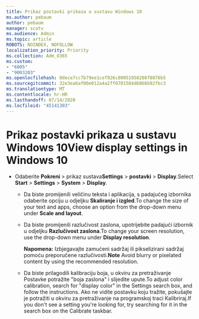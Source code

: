 ```yaml
---
title: Prikaz postavki prikaza u sustavu Windows 10
ms.author: pebaum
author: pebaum
manager: scotv
ms.audience: Admin
ms.topic: article
ROBOTS: NOINDEX, NOFOLLOW
localization_priority: Priority
ms.collection: Adm_O365
ms.custom:
- "6005"
- "9003203"
ms.openlocfilehash: 0dece7cc7b79ee1cef926c80051958286f8876b5
ms.sourcegitcommit: 32e3ea6af00e012a4a2ff0701584d6866b92fbc3
ms.translationtype: MT
ms.contentlocale: hr-HR
ms.lasthandoff: 07/14/2020
ms.locfileid: "45141303"
---
```

# <a name="view-display-settings-in-windows-10"></a><span data-ttu-id="f72bd-102">Prikaz postavki prikaza u sustavu Windows 10</span><span class="sxs-lookup"><span data-stu-id="f72bd-102">View display settings in Windows 10</span></span>

- <span data-ttu-id="f72bd-103">Odaberite **Pokreni**   >  prikaz sustava**Settings**   >  **postavki**  >  **Display**.</span><span class="sxs-lookup"><span data-stu-id="f72bd-103">Select **Start**  > **Settings**  > **System** > **Display**.</span></span>
    -  <span data-ttu-id="f72bd-104">Da biste promijenili veličinu teksta i aplikacija, s padajućeg izbornika odaberite opciju u odjeljku **Skaliranje i izgled**.</span><span class="sxs-lookup"><span data-stu-id="f72bd-104">To change the size of your text and apps, choose an option from the drop-down menu under  **Scale and layout**.</span></span>
    - <span data-ttu-id="f72bd-105">Da biste promijenili razlučivost zaslona, upotrijebite padajući izbornik u odjeljku **Razlučivost zaslona**.</span><span class="sxs-lookup"><span data-stu-id="f72bd-105">To change your screen resolution, use the drop-down menu under **Display resolution**.</span></span>
     
      <span data-ttu-id="f72bd-106">**Napomena:** Izbjegavajte zamućeni sadržaj ili pikselizirani sadržaj pomoću preporučene razlučivosti.</span><span class="sxs-lookup"><span data-stu-id="f72bd-106">**Note** Avoid blurry or pixelated content by using the recommended resolution.</span></span>
    - <span data-ttu-id="f72bd-107">Da biste prilagodili kalibraciju boja, u okviru za pretraživanje Postavke potražite "boja zaslona" i slijedite upute.</span><span class="sxs-lookup"><span data-stu-id="f72bd-107">To adjust color calibration, search for "display color" in the Settings search box, and follow the instructions.</span></span> <span data-ttu-id="f72bd-108">Ako ne vidite postavku koju tražite, pokušajte je potražiti u okviru za pretraživanje na programskoj traci Kalibriraj.</span><span class="sxs-lookup"><span data-stu-id="f72bd-108">If you don't see a setting you're looking for, try searching for it in the search box on the Calibrate taskbar.</span></span>